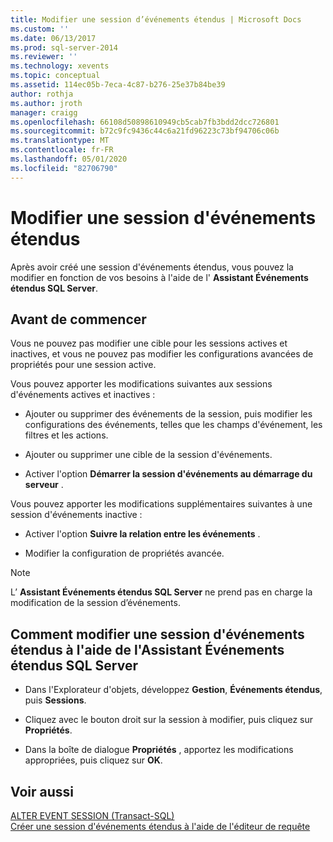 ```yaml
---
title: Modifier une session d’événements étendus | Microsoft Docs
ms.custom: ''
ms.date: 06/13/2017
ms.prod: sql-server-2014
ms.reviewer: ''
ms.technology: xevents
ms.topic: conceptual
ms.assetid: 114ec05b-7eca-4c87-b276-25e37b84be39
author: rothja
ms.author: jroth
manager: craigg
ms.openlocfilehash: 66108d50898610949cb5cab7fb3bdd2dcc726801
ms.sourcegitcommit: b72c9fc9436c44c6a21fd96223c73bf94706c06b
ms.translationtype: MT
ms.contentlocale: fr-FR
ms.lasthandoff: 05/01/2020
ms.locfileid: "82706790"
---
```

# <a name="alter-an-extended-events-session"></a>Modifier une session d'événements étendus
  Après avoir créé une session d'événements étendus, vous pouvez la modifier en fonction de vos besoins à l'aide de l' **Assistant Événements étendus SQL Server**.  
  
## <a name="before-you-begin"></a>Avant de commencer  
 Vous ne pouvez pas modifier une cible pour les sessions actives et inactives, et vous ne pouvez pas modifier les configurations avancées de propriétés pour une session active.  
  
 Vous pouvez apporter les modifications suivantes aux sessions d'événements actives et inactives :  
  
-   Ajouter ou supprimer des événements de la session, puis modifier les configurations des événements, telles que les champs d'événement, les filtres et les actions.  
  
-   Ajouter ou supprimer une cible de la session d'événements.  
  
-   Activer l'option **Démarrer la session d'événements au démarrage du serveur** .  
  
 Vous pouvez apporter les modifications supplémentaires suivantes à une session d'événements inactive :  
  
-   Activer l'option **Suivre la relation entre les événements** .  
  
-   Modifier la configuration de propriétés avancée.  
  
> [!NOTE]  
>  L’ **Assistant Événements étendus SQL Server** ne prend pas en charge la modification de la session d’événements.  
  
## <a name="how-to-alter-an-extended-events-session-using-the-sql-server-extended-events-wizard"></a>Comment modifier une session d'événements étendus à l'aide de l'Assistant Événements étendus SQL Server  
  
-   Dans l'Explorateur d'objets, développez **Gestion**, **Événements étendus**, puis **Sessions**.  
  
-   Cliquez avec le bouton droit sur la session à modifier, puis cliquez sur **Propriétés**.  
  
-   Dans la boîte de dialogue **Propriétés** , apportez les modifications appropriées, puis cliquez sur **OK**.  
  
## <a name="see-also"></a>Voir aussi  
 [ALTER EVENT SESSION &#40;Transact-SQL&#41;](/sql/t-sql/statements/alter-event-session-transact-sql)   
 [Créer une session d'événements étendus à l'aide de l'éditeur de requête](../../database-engine/create-an-extended-events-session-using-query-editor.md)  
  
  
